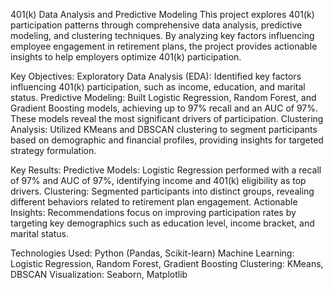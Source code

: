 401(k) Data Analysis and Predictive Modeling
This project explores 401(k) participation patterns through comprehensive data analysis, predictive modeling, and clustering techniques. By analyzing key factors influencing employee engagement in retirement plans, the project provides actionable insights to help employers optimize 401(k) participation.

Key Objectives:
Exploratory Data Analysis (EDA): Identified key factors influencing 401(k) participation, such as income, education, and marital status.
Predictive Modeling: Built Logistic Regression, Random Forest, and Gradient Boosting models, achieving up to 97% recall and an AUC of 97%. These models reveal the most significant drivers of participation.
Clustering Analysis: Utilized KMeans and DBSCAN clustering to segment participants based on demographic and financial profiles, providing insights for targeted strategy formulation.

Key Results:
Predictive Models: Logistic Regression performed with a recall of 97% and AUC of 97%, identifying income and 401(k) eligibility as top drivers.
Clustering: Segmented participants into distinct groups, revealing different behaviors related to retirement plan engagement.
Actionable Insights: Recommendations focus on improving participation rates by targeting key demographics such as education level, income bracket, and marital status.

Technologies Used:
Python (Pandas, Scikit-learn)
Machine Learning: Logistic Regression, Random Forest, Gradient Boosting
Clustering: KMeans, DBSCAN
Visualization: Seaborn, Matplotlib
